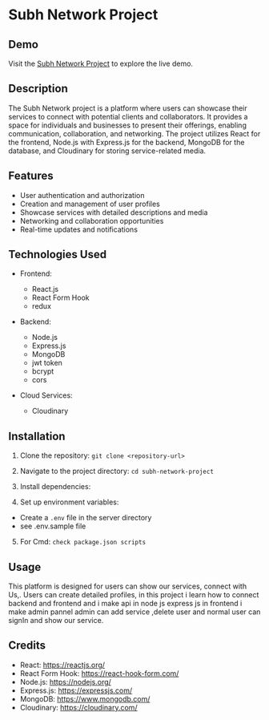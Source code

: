 # Subh Network Project

## Demo
Visit the [Subh Network Project](https://mern-subh-network-project.onrender.com/) to explore the live demo.

## Description
The Subh Network project is a platform where users can showcase their services to connect with potential clients and collaborators. It provides a space for individuals and businesses to present their offerings, enabling communication, collaboration, and networking. The project utilizes React for the frontend, Node.js with Express.js for the backend, MongoDB for the database, and Cloudinary for storing service-related media.

## Features
- User authentication and authorization
- Creation and management of user profiles
- Showcase services with detailed descriptions and media
- Networking and collaboration opportunities
- Real-time updates and notifications

## Technologies Used
- Frontend:
  - React.js
  - React Form Hook
  - redux

- Backend:
  - Node.js
  - Express.js
  - MongoDB
  - jwt token
  - bcrypt
  - cors

- Cloud Services:
  - Cloudinary

## Installation
1. Clone the repository: `git clone <repository-url>`
2. Navigate to the project directory: `cd subh-network-project`
3. Install dependencies:

4. Set up environment variables:
- Create a `.env` file in the server directory
- see .env.sample file 
5. For Cmd: `check package.json scripts`

## Usage
This platform is designed for users can show our services, connect with Us,. Users can create detailed profiles, in this project i learn how to connect backend and frontend 
and i make api in node js express js 
in frontend i make admin pannel admin can add service ,delete user and normal user can signIn and show our service.

## Credits
- React: https://reactjs.org/
- React Form Hook: https://react-hook-form.com/
- Node.js: https://nodejs.org/
- Express.js: https://expressjs.com/
- MongoDB: https://www.mongodb.com/
- Cloudinary: https://cloudinary.com/
